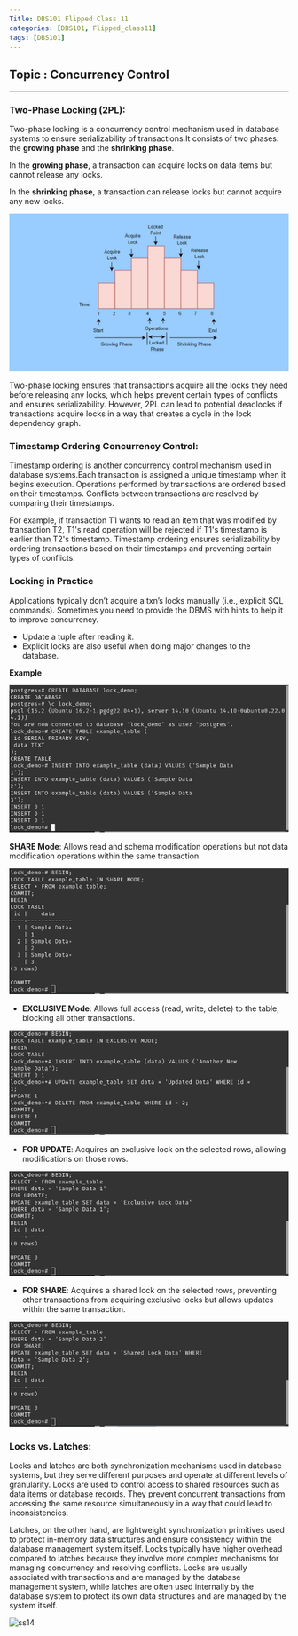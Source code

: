 ```yaml
---
Title: DBS101 Flipped Class 11
categories: [DBS101, Flipped_class11]
tags: [DBS101]
---
```


## Topic : Concurrency Control
---

### Two-Phase Locking (2PL):

Two-phase locking is a concurrency control mechanism used in database systems to ensure serializability of transactions.It consists of two phases: the **growing phase** and the **shrinking phase**.

In the **growing phase**, a transaction can acquire locks on data items but cannot release any locks.

In the **shrinking phase**, a transaction can release locks but cannot acquire any new locks.

![2pl](/assets/img/2pl.jpeg)

Two-phase locking ensures that transactions acquire all the locks they need before releasing any locks, which helps prevent certain types of conflicts and ensures serializability.
However, 2PL can lead to potential deadlocks if transactions acquire locks in a way that creates a cycle in the lock dependency graph.

### Timestamp Ordering Concurrency Control:

Timestamp ordering is another concurrency control mechanism used in database systems.Each transaction is assigned a unique timestamp when it begins execution.
Operations performed by transactions are ordered based on their timestamps.
Conflicts between transactions are resolved by comparing their timestamps. 

For example, if transaction T1 wants to read an item that was modified by transaction T2, T1's read operation will be rejected if T1's timestamp is earlier than T2's timestamp.
Timestamp ordering ensures serializability by ordering transactions based on their timestamps and preventing certain types of conflicts.

### Locking in Practice

Applications typically don’t acquire a txn’s locks
manually (i.e., explicit SQL commands).
Sometimes you need to provide the DBMS with hints to
help it to improve concurrency.
- Update a tuple after reading it.
- Explicit locks are also useful when doing major
changes to the database.

**Example**

![ss8](/assets/img/Screenshot%20from%202024-05-27%2014-36-45.png)

**SHARE Mode**: Allows read and schema modification
operations but not data modification operations within
the same transaction.

![ss10](/assets/img/Screenshot%20from%202024-05-27%2014-39-32.png)

- **EXCLUSIVE Mode**: Allows full access (read, write,
delete) to the table, blocking all other transactions.

![ss11](/assets/img/Screenshot%20from%202024-05-27%2014-40-59.png)

- **FOR UPDATE**: Acquires an exclusive lock on the selected
rows, allowing modifications on those rows.

![ss12](/assets/img/Screenshot%20from%202024-05-27%2014-41-47.png)

- **FOR SHARE**: Acquires a shared lock on the selected rows,
preventing other transactions from acquiring exclusive locks but allows updates within the same transaction.

![ss13](/assets/img/Screenshot%20from%202024-05-27%2014-42-14.png)

### Locks vs. Latches:

Locks and latches are both synchronization mechanisms used in database systems, but they serve different purposes and operate at different levels of granularity.
Locks are used to control access to shared resources such as data items or database records. They prevent concurrent transactions from accessing the same resource simultaneously in a way that could lead to inconsistencies.

Latches, on the other hand, are lightweight synchronization primitives used to protect in-memory data structures and ensure consistency within the database management system itself.
Locks typically have higher overhead compared to latches because they involve more complex mechanisms for managing concurrency and resolving conflicts.
Locks are usually associated with transactions and are managed by the database management system, while latches are often used internally by the database system to protect its own data structures and are managed by the system itself.

![ss14](//assets/img/LocksVsLatches.png)
